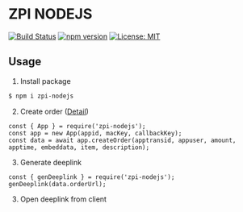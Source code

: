# ZPI NODEJS

[![Build Status](https://travis-ci.org/bakaoh/zpi-nodejs.svg?branch=master)](https://travis-ci.org/bakaoh/zpi-nodejs) [![npm version](https://badge.fury.io/js/zpi-nodejs.svg)](https://badge.fury.io/js/zpi-nodejs) [![License: MIT](https://img.shields.io/badge/License-MIT-blue.svg)](https://opensource.org/licenses/MIT)

## Usage

1. Install package

```bash
$ npm i zpi-nodejs
```

2. Create order ([Detail](https://developers.zalopay.vn/docs/merchant/index.html#d-n-hang-co-kich-th-c-nh))

```node
const { App } = require('zpi-nodejs');
const app = new App(appid, macKey, callbackKey);
const data = await app.createOrder(apptransid, appuser, amount, apptime, embeddata, item, description);
```

3. Generate deeplink

```node
const { genDeeplink } = require('zpi-nodejs');
genDeeplink(data.orderUrl);
```

3. Open deeplink from client
